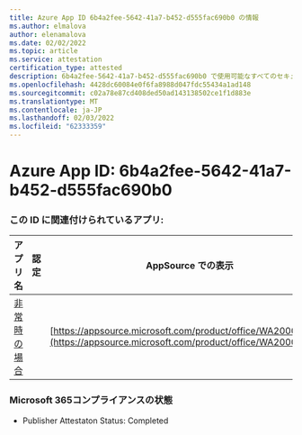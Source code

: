 ```yaml
---
title: Azure App ID 6b4a2fee-5642-41a7-b452-d555fac690b0 の情報
ms.author: elmalova
author: elenamalova
ms.date: 02/02/2022
ms.topic: article
ms.service: attestation
certification_type: attested
description: 6b4a2fee-5642-41a7-b452-d555fac690b0 で使用可能なすべてのセキュリティおよびコンプライアンス情報。
ms.openlocfilehash: 4428dc60084e0f6fa8988d047fdc55434a1ad148
ms.sourcegitcommit: c02a78e87cd408ded50ad143138502ce1f1d883e
ms.translationtype: MT
ms.contentlocale: ja-JP
ms.lasthandoff: 02/03/2022
ms.locfileid: "62333359"
---
```

# <a name="azure-app-id-6b4a2fee-5642-41a7-b452-d555fac690b0"></a>Azure App ID: 6b4a2fee-5642-41a7-b452-d555fac690b0


### <a name="apps-associated-with-this-id"></a>この ID に関連付けられているアプリ:
| **アプリ名** | **認定** | **AppSource での表示** |
|--------------|---------------|-----------------------|
| [非常時の場合](https://docs.microsoft.com/microsoft-365-app-certification/forward/WA200003194) |  | [https://appsource.microsoft.com/product/office/WA200003194](https://appsource.microsoft.com/product/office/WA200003194) |

### <a name="microsoft-365-app-compliance-status"></a>Microsoft 365コンプライアンスの状態
- Publisher Attestaton Status: Completed

